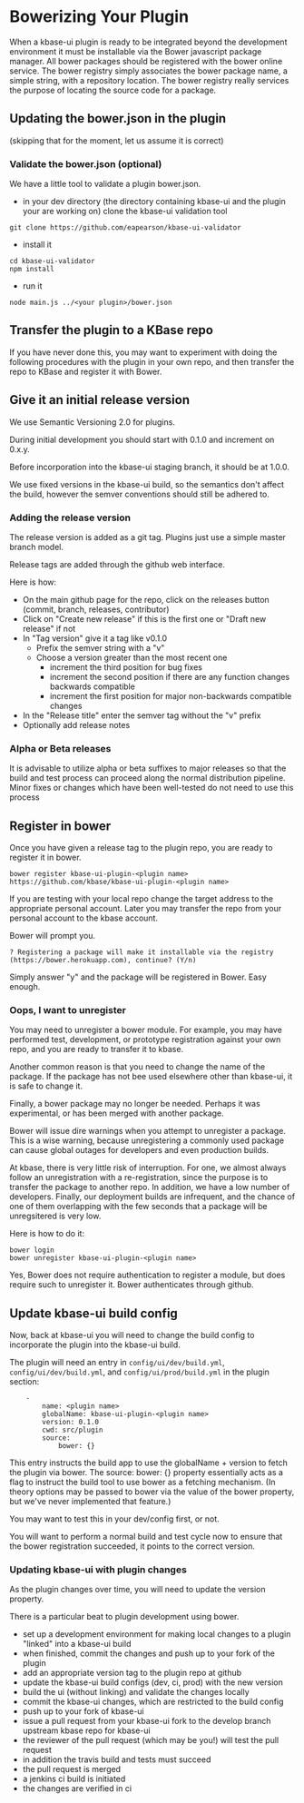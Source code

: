 # Bowerizing Your Plugin
When a kbase-ui plugin is ready to be integrated beyond the development environment it must be installable via the Bower javascript package manager. All bower packages should be registered with the bower online service. The bower registry simply associates the bower package name, a simple string, with a repository location. The bower registry really services the purpose of locating the source code for a package. 

## Updating the bower.json in the plugin

(skipping that for the moment, let us assume it is correct)

### Validate the bower.json (optional)

We have a little tool to validate a plugin bower.json. 

- in your dev directory (the directory containing kbase-ui and the plugin your are working on) clone the kbase-ui validation tool

```
git clone https://github.com/eapearson/kbase-ui-validator
```

- install it 

```
cd kbase-ui-validator
npm install
```

- run it 

```
node main.js ../<your plugin>/bower.json
```

## Transfer the plugin to a KBase repo

If you have never done this, you may want to experiment with doing the following procedures with the plugin in your own repo, and then transfer the repo to KBase and register it with Bower.

## Give it an initial release version

We use Semantic Versioning 2.0 for plugins. 

During initial development you should start with 0.1.0 and increment on 0.x.y. 

Before incorporation into the kbase-ui staging branch, it should be at 1.0.0.

We use fixed versions in the kbase-ui build, so the semantics don't affect the build, however the semver conventions should still be adhered to.

### Adding the release version

The release version is added as a git tag. Plugins just use a simple master branch model.

Release tags are added through the github web interface.

Here is how:

- On the main github page for the repo, click on the releases button (commit, branch, releases, contributor)
- Click on "Create new release" if this is the first one or "Draft new release" if not
- In "Tag version" give it a tag like v0.1.0
  - Prefix the semver string with a "v"
  - Choose a version greater than the most recent one
     - increment the third position for bug fixes
     - increment the second position if there are any function changes backwards compatible
     - increment the first position for major non-backwards compatible changes
- In the "Release title" enter the semver tag without the "v" prefix
- Optionally add release notes

### Alpha or Beta releases

It is advisable to utilize alpha or beta suffixes to major releases so that the build and test process can proceed along the normal distribution pipeline. Minor fixes or changes which have been well-tested do not need to use this process

## Register in bower

Once you have given a release tag to the plugin repo, you are ready to register it in bower.

```
bower register kbase-ui-plugin-<plugin name> https://github.com/kbase/kbase-ui-plugin-<plugin name>
```

If you are testing with your local repo change the target address to the appropriate personal account. Later you may transfer the repo from your personal account to the kbase account.

Bower will prompt you.

```
? Registering a package will make it installable via the registry (https://bower.herokuapp.com), continue? (Y/n) 
```

Simply answer "y" and the package will be registered in Bower. Easy enough.


### Oops, I want to unregister

You may need to unregister a bower module. For example, you may have performed test, development, or prototype registration against your own repo, and you are ready to transfer it to kbase.

Another common reason is that you need to change the name of the package. If the package has not bee used elsewhere other than kbase-ui, it is safe to change it.

Finally, a bower package may no longer be needed. Perhaps it was experimental, or has been merged with another package.

Bower will issue dire warnings when you attempt to unregister a package. This is a wise warning, because unregistering a commonly used package can cause global outages for developers and even production builds.

At kbase, there is very little risk of interruption. For one, we almost always follow an unregistration with a re-registration, since the purpose is to transfer the package to another repo. In addition, we have a low number of developers. Finally, our deployment builds are infrequent, and the chance of one of them overlapping with the few seconds that a package will be unregsitered is very low.

Here is how to do it:

```
bower login
bower unregister kbase-ui-plugin-<plugin name>
```

Yes, Bower does not require authentication to register a module, but does require such to unregister it. Bower authenticates through github.


## Update kbase-ui build config

Now, back at kbase-ui you will need to change the build config to incorporate the plugin into the kbase-ui build.

The plugin will need an entry in ```config/ui/dev/build.yml```, ```config/ui/dev/build.yml```, and ```config/ui/prod/build.yml``` in the plugin section:

```
    -
        name: <plugin name>
        globalName: kbase-ui-plugin-<plugin name>
        version: 0.1.0
        cwd: src/plugin
        source:
            bower: {}
```

This entry instructs the build app to use the globalName + version  to fetch the plugin via bower. The source: bower: {} property essentially acts as a flag to instruct the build tool to use bower as a fetching mechanism. (In theory options may be passed to bower via the value of the bower property, but we've never implemented that feature.)

You may want to test this in your dev/config first, or not.

You will want to perform a normal build and test cycle now to ensure that the bower registration succeeded, it points to the correct version.


### Updating kbase-ui with plugin changes

As the plugin changes over time, you will need to update the version property.

There is a particular beat to plugin development using bower.

- set up a development environment for making local changes to a plugin "linked" into a kbase-ui build
- when finished, commit the changes and push up to your fork of the plugin
- add an appropriate version tag to the plugin repo at github
- update the kbase-ui build configs (dev, ci, prod) with the new version
- build the ui (without linking) and validate the changes locally
- commit the kbase-ui changes, which are restricted to the build config
- push up to your fork of kbase-ui
- issue a pull request from your kbase-ui fork to the develop branch upstream kbase repo for kbase-ui
- the reviewer of the pull request (which may be you!) will test the pull request
- in addition the travis build and tests must succeed
- the pull request is merged
- a jenkins ci build is initiated
- the changes are verified in ci